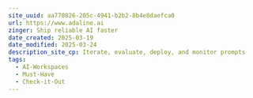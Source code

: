 ```yaml
---
site_uuid: aa770826-205c-4941-b2b2-8b4e8daefca0
url: https://www.adaline.ai
zinger: Ship reliable AI faster
date_created: 2025-03-19
date_modified: 2025-03-24
description_site_cp: Iterate, evaluate, deploy, and monitor prompts
tags:
  - AI-Workspaces
  - Must-Have
  - Check-it-Out
---
```


